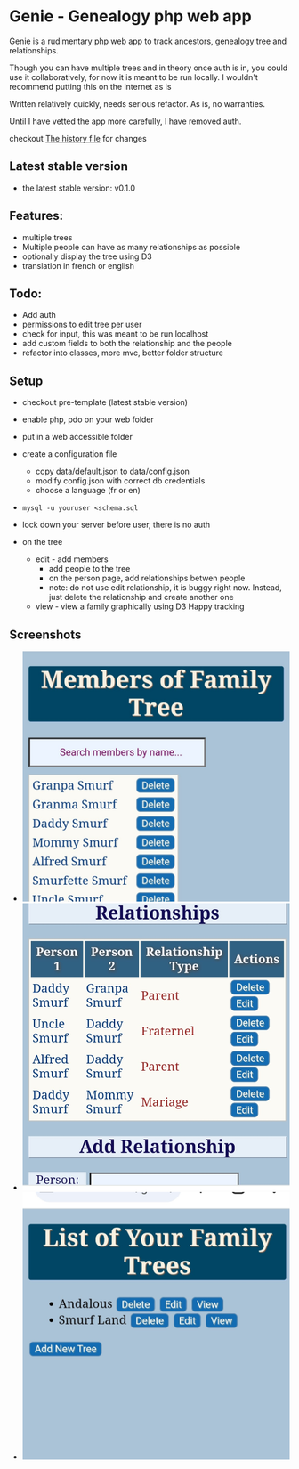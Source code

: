 # Genie - Genealogy php web app

Genie is a rudimentary php web app to track ancestors, genealogy tree and relationships.

Though you can have multiple trees and in theory once auth is in, you could use it collaboratively, for now it is meant to be run locally. I wouldn't recommend putting this on the internet as is

Written relatively quickly, needs serious refactor. As is, no warranties.

Until I have vetted the app more carefully, I have removed auth.

checkout [The history file](history.md) for changes

## Latest stable version
- the latest stable version: v0.1.0 

## Features:
- multiple trees
- Multiple people can have as many relationships as possible
- optionally display the tree using D3
- translation in french or english

## Todo:
- Add auth
- permissions to edit tree per user
- check for input, this was meant to be run localhost
- add custom fields to both the relationship and the people
- refactor into classes, more mvc, better folder structure

## Setup
- checkout pre-template (latest stable version)
- enable php, pdo on your web folder
- put in a web accessible folder
- create a configuration file
  - copy data/default.json to data/config.json
  - modify config.json with correct db credentials
  - choose a language (fr or en)

- ```mysql -u youruser <schema.sql```
- lock down your server before user, there is no auth
- on the tree
    - edit - add members
        - add people to the tree
        - on the person page, add relationships betwen people
        - note: do not use edit relationship, it is buggy right now. Instead, just delete the relationship and create another one
    - view - view a family graphically using D3
Happy tracking

## Screenshots

- ![Family List](screenshot/family_list.jpg)
- ![Relationships](screenshot/relationships.jpg)
- ![List Trees](screenshot/list_trees.jpg)

